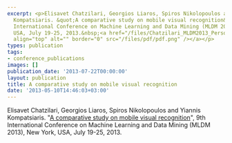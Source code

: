 ```yaml
---
excerpt: <p>Elisavet Chatzilari, Georgios Liaros, Spiros Nikolopoulos and Yiannis
  Kompatsiaris. &quot;A comparative study on mobile visual recognition&quot;, 9th
  International Conference on Machine Learning and Data Mining (MLDM 2013), New York,
  USA, July 19-25, 2013.&nbsp;<a href="/files/Chatzilari_MLDM2013_PersonalCopy.pdf"><img
  align="top" alt="" border="0" src="/files/pdf/pdf.png" /></a></p>
types: publication
tags:
- conference_publications
images: []
publication_date: '2013-07-22T00:00:00'
layout: publication
title: A comparative study on mobile visual recognition
date: '2013-05-10T14:46:03+03:00'
---
```

<p>Elisavet Chatzilari, Georgios Liaros, Spiros Nikolopoulos and Yiannis Kompatsiaris. &quot;<a href="https://dx.doi.org/10.1007/978-3-642-39712-7_34">A comparative study on mobile visual recognition</a>&quot;, 9th International Conference on Machine Learning and Data Mining (MLDM 2013), New York, USA, July 19-25, 2013.&nbsp;<a href="/files/Chatzilari_MLDM2013_PersonalCopy.pdf"><img align="top" alt="" border="0" src="/files/pdf/pdf.png" /></a></p>
